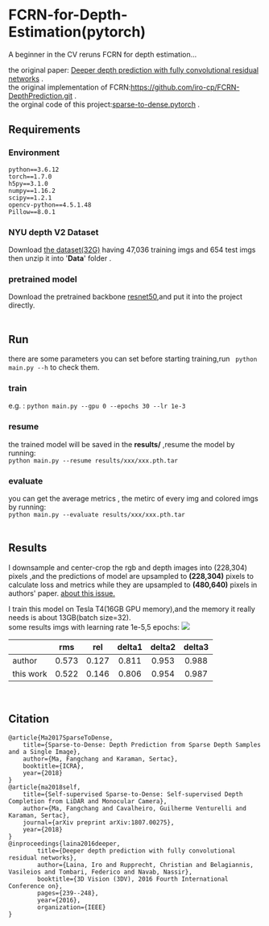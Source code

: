 # FCRN-for-Depth-Estimation(pytorch)
A beginner in the CV  reruns FCRN for depth estimation...

the original paper: [Deeper depth prediction with fully convolutional residual networks](https://arxiv.org/abs/1606.00373) .  
the original implementation of FCRN:https://github.com/iro-cp/FCRN-DepthPrediction.git .  
the orginal code of this project:[sparse-to-dense.pytorch](https://github.com/fangchangma/sparse-to-dense.pytorch) .
## Requirements
### Environment
```
python==3.6.12
torch==1.7.0
h5py==3.1.0
numpy==1.16.2
scipy==1.2.1
opencv-python==4.5.1.48
Pillow==8.0.1
```
### NYU depth V2 Dataset
Download [the dataset(32G)](http://datasets.lids.mit.edu/sparse-to-dense/data/nyudepthv2.tar.gz) having 47,036 training imgs and 654 test imgs then unzip it into '**Data**' folder .

### pretrained model
Download the pretrained backbone [resnet50](https://download.pytorch.org/models/resnet50-19c8e357.pth),and put it into the project directly.  
<BR/>

## Run
there are some parameters you can set before starting training,run ``` python main.py --h``` to check them.
### train
e.g. : ```python main.py --gpu 0 --epochs 30 --lr 1e-3```
### resume
the trained model will be saved in the **results/** ,resume the model by running:  
``` python main.py --resume results/xxx/xxx.pth.tar  ```
### evaluate
you can get the average metrics , the metirc of every img and colored imgs by running:  
``` python main.py --evaluate results/xxx/xxx.pth.tar  ```  
<BR/>
## Results
I downsample and center-crop the rgb and depth images into (228,304) pixels ,and the predictions of model are upsampled to **(228,304)** pixels to calculate loss and metrics while  they are upsampled to **(480,640)** pixels in authors' paper.  [about this issue.](https://github.com/iro-cp/FCRN-DepthPrediction/issues/49)  

I train this model on Tesla T4(16GB GPU memory),and the memory it really needs is about 13GB(batch size=32).    
some results  imgs with learning rate 1e-5,5 epochs:
<img src="https://github.com/yuan0038/FCRN-for-Depth-Estimation/blob/main/results.jpg">

|     |  rms  |  rel  | delta1 | delta2 | delta3 |
|-----------------------------|:-----:|:-----:|:-----:|:-----:|:-----:|
|author|0.573|  0.127|0.811| 0.953| 0.988|
|this work|0.522|0.146|0.806|0.954|0.987|  
<BR/>  

## Citation

```
@article{Ma2017SparseToDense,
	title={Sparse-to-Dense: Depth Prediction from Sparse Depth Samples and a Single Image},
	author={Ma, Fangchang and Karaman, Sertac},
	booktitle={ICRA},
	year={2018}
}  
@article{ma2018self,
	title={Self-supervised Sparse-to-Dense: Self-supervised Depth Completion from LiDAR and Monocular Camera},
	author={Ma, Fangchang and Cavalheiro, Guilherme Venturelli and Karaman, Sertac},
	journal={arXiv preprint arXiv:1807.00275},
	year={2018}
}  
@inproceedings{laina2016deeper,
        title={Deeper depth prediction with fully convolutional residual networks},
        author={Laina, Iro and Rupprecht, Christian and Belagiannis, Vasileios and Tombari, Federico and Navab, Nassir},
        booktitle={3D Vision (3DV), 2016 Fourth International Conference on},
        pages={239--248},
        year={2016},
        organization={IEEE}
}
```


